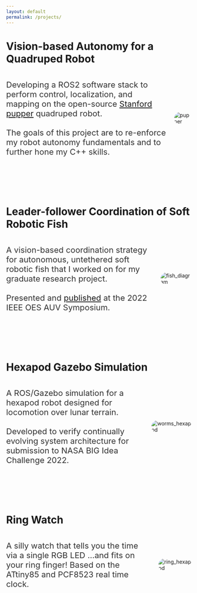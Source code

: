 ```yaml
---
layout: default
permalink: /projects/
---
```


<style>
    .image-container {
    display: flex;
    align-items: center;
    padding-bottom: 70px;
}

    .image-container img {
    max-width: 400px; /* Adjust the width of the image as needed */
    height: auto;
    margin-left: 20px; /* Adjust the spacing between the image and text */
    border-radius: 20px;
}

    .image-container .description {
    font-size: 22px; /* Adjust the font size of the description */
    color: #333; /* Adjust the color of the description */
}
</style>

# Vision-based Autonomy for a Quadruped Robot

<div class="image-container">
    <p class="description">Developing a ROS2 software stack to perform control, localization, and mapping on the open-source <a href="https://github.com/stanfordroboticsclub/StanfordQuadruped">Stanford pupper</a> quadruped robot. <br><br>The goals of this project are to re-enforce my robot autonomy fundamentals and to further hone my C++ skills.</p>
    <img src="https://juansala.github.io/media/Images/pupper.jpg" alt="pupper">
</div>

# Leader-follower Coordination of Soft Robotic Fish

<div class="image-container">
    <p class="description">A vision-based coordination strategy for autonomous, untethered soft robotic fish that I worked on for my graduate research project. <br><br>Presented and <a href="https://ieeexplore.ieee.org/document/9965882">published</a> at the 2022 IEEE OES AUV Symposium.</p>
    <img src="https://juansala.github.io/media/Images/sofi_diagram.PNG" alt="fish_diagram">
</div>

# Hexapod Gazebo Simulation

<div class="image-container">
    <p class="description">A ROS/Gazebo simulation for a hexapod robot designed for locomotion over lunar terrain. <br><br>Developed to verify continually evolving system architecture for submission to NASA BIG Idea Challenge 2022.</p>
    <img src="https://juansala.github.io/media/Images/worms_hex_sim.png" alt="worms_hexapod">
</div>

# Ring Watch

<div class="image-container">
    <p class="description">A silly watch that tells you the time via a single RGB LED ...and fits on your ring finger! Based on the ATtiny85 and PCF8523 real time clock.</p>
    <img src="https://juansala.github.io/media/Images/ring_watch_topview.png" alt="ring_hexapod">
</div>

<!-- # Wall Follower -->

<!-- # Peltier Cooler -->

<!-- # Spacecraft Pose Estimator -->